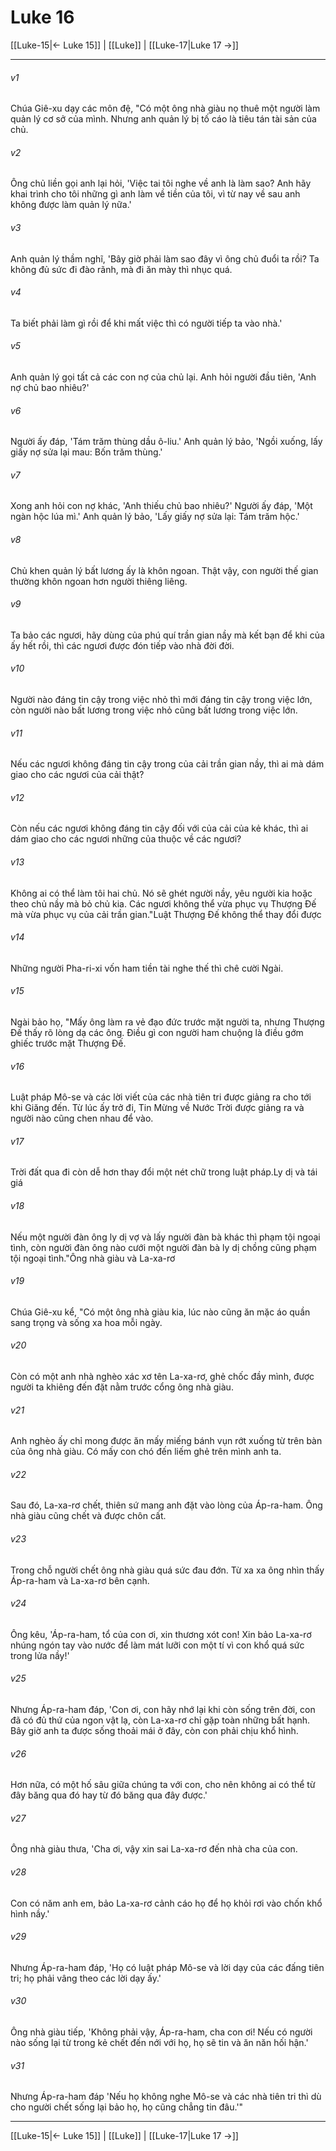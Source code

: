 # Luke 16

[[Luke-15|← Luke 15]] | [[Luke]] | [[Luke-17|Luke 17 →]]
***



###### v1 
Chúa Giê-xu dạy các môn đệ, "Có một ông nhà giàu nọ thuê một người làm quản lý cơ sở của mình. Nhưng anh quản lý bị tố cáo là tiêu tán tài sản của chủ. 

###### v2 
Ông chủ liền gọi anh lại hỏi, 'Việc tai tôi nghe về anh là làm sao? Anh hãy khai trình cho tôi những gì anh làm về tiền của tôi, vì từ nay về sau anh không được làm quản lý nữa.' 

###### v3 
Anh quản lý thầm nghĩ, 'Bây giờ phải làm sao đây vì ông chủ đuổi ta rồi? Ta không đủ sức đi đào rãnh, mà đi ăn mày thì nhục quá. 

###### v4 
Ta biết phải làm gì rồi để khi mất việc thì có người tiếp ta vào nhà.' 

###### v5 
Anh quản lý gọi tất cả các con nợ của chủ lại. Anh hỏi người đầu tiên, 'Anh nợ chủ bao nhiêu?' 

###### v6 
Người ấy đáp, 'Tám trăm thùng dầu ô-liu.' Anh quản lý bảo, 'Ngồi xuống, lấy giấy nợ sửa lại mau: Bốn trăm thùng.' 

###### v7 
Xong anh hỏi con nợ khác, 'Anh thiếu chủ bao nhiêu?' Người ấy đáp, 'Một ngàn hộc lúa mì.' Anh quản lý bảo, 'Lấy giấy nợ sửa lại: Tám trăm hộc.' 

###### v8 
Chủ khen quản lý bất lương ấy là khôn ngoan. Thật vậy, con người thế gian thường khôn ngoan hơn người thiêng liêng. 

###### v9 
Ta bảo các ngươi, hãy dùng của phú quí trần gian nầy mà kết bạn để khi của ấy hết rồi, thì các ngươi được đón tiếp vào nhà đời đời. 

###### v10 
Người nào đáng tin cậy trong việc nhỏ thì mới đáng tin cậy trong việc lớn, còn người nào bất lương trong việc nhỏ cũng bất lương trong việc lớn. 

###### v11 
Nếu các ngươi không đáng tin cậy trong của cải trần gian nầy, thì ai mà dám giao cho các ngươi của cải thật? 

###### v12 
Còn nếu các ngươi không đáng tin cậy đối với của cải của kẻ khác, thì ai dám giao cho các ngươi những của thuộc về các ngươi? 

###### v13 
Không ai có thể làm tôi hai chủ. Nó sẽ ghét người nầy, yêu người kia hoặc theo chủ nầy mà bỏ chủ kia. Các ngươi không thể vừa phục vụ Thượng Đế mà vừa phục vụ của cải trần gian."Luật Thượng Đế không thể thay đổi được 

###### v14 
Những người Pha-ri-xi vốn ham tiền tài nghe thế thì chê cười Ngài. 

###### v15 
Ngài bảo họ, "Mấy ông làm ra vẻ đạo đức trước mặt người ta, nhưng Thượng Đế thấy rõ lòng dạ các ông. Điều gì con người ham chuộng là điều gớm ghiếc trước mặt Thượng Đế. 

###### v16 
Luật pháp Mô-se và các lời viết của các nhà tiên tri được giảng ra cho tới khi Giăng đến. Từ lúc ấy trở đi, Tin Mừng về Nước Trời được giảng ra và người nào cũng chen nhau để vào. 

###### v17 
Trời đất qua đi còn dễ hơn thay đổi một nét chữ trong luật pháp.Ly dị và tái giá 

###### v18 
Nếu một người đàn ông ly dị vợ và lấy người đàn bà khác thì phạm tội ngoại tình, còn người đàn ông nào cưới một người đàn bà ly dị chồng cũng phạm tội ngoại tình."Ông nhà giàu và La-xa-rơ 

###### v19 
Chúa Giê-xu kể, "Có một ông nhà giàu kia, lúc nào cũng ăn mặc áo quần sang trọng và sống xa hoa mỗi ngày. 

###### v20 
Còn có một anh nhà nghèo xác xơ tên La-xa-rơ, ghẻ chốc đầy mình, được người ta khiêng đến đặt nằm trước cổng ông nhà giàu. 

###### v21 
Anh nghèo ấy chỉ mong được ăn mấy miếng bánh vụn rớt xuống từ trên bàn của ông nhà giàu. Có mấy con chó đến liếm ghẻ trên mình anh ta. 

###### v22 
Sau đó, La-xa-rơ chết, thiên sứ mang anh đặt vào lòng của Áp-ra-ham. Ông nhà giàu cũng chết và được chôn cất. 

###### v23 
Trong chỗ người chết ông nhà giàu quá sức đau đớn. Từ xa xa ông nhìn thấy Áp-ra-ham và La-xa-rơ bên cạnh. 

###### v24 
Ông kêu, 'Áp-ra-ham, tổ của con ơi, xin thương xót con! Xin bảo La-xa-rơ nhúng ngón tay vào nước để làm mát lưỡi con một tí vì con khổ quá sức trong lửa nầy!' 

###### v25 
Nhưng Áp-ra-ham đáp, 'Con ơi, con hãy nhớ lại khi còn sống trên đời, con đã có đủ thứ của ngon vật lạ, còn La-xa-rơ chỉ gặp toàn những bất hạnh. Bây giờ anh ta được sống thoải mái ở đây, còn con phải chịu khổ hình. 

###### v26 
Hơn nữa, có một hố sâu giữa chúng ta với con, cho nên không ai có thể từ đây băng qua đó hay từ đó băng qua đây được.' 

###### v27 
Ông nhà giàu thưa, 'Cha ơi, vậy xin sai La-xa-rơ đến nhà cha của con. 

###### v28 
Con có năm anh em, bảo La-xa-rơ cảnh cáo họ để họ khỏi rơi vào chốn khổ hình nầy.' 

###### v29 
Nhưng Áp-ra-ham đáp, 'Họ có luật pháp Mô-se và lời dạy của các đấng tiên tri; họ phải vâng theo các lời dạy ấy.' 

###### v30 
Ông nhà giàu tiếp, 'Không phải vậy, Áp-ra-ham, cha con ơi! Nếu có người nào sống lại từ trong kẻ chết đến nới với họ, họ sẽ tin và ăn năn hối hận.' 

###### v31 
Nhưng Áp-ra-ham đáp 'Nếu họ không nghe Mô-se và các nhà tiên tri thì dù cho người chết sống lại bảo họ, họ cũng chẳng tin đâu.'"

***
[[Luke-15|← Luke 15]] | [[Luke]] | [[Luke-17|Luke 17 →]]
